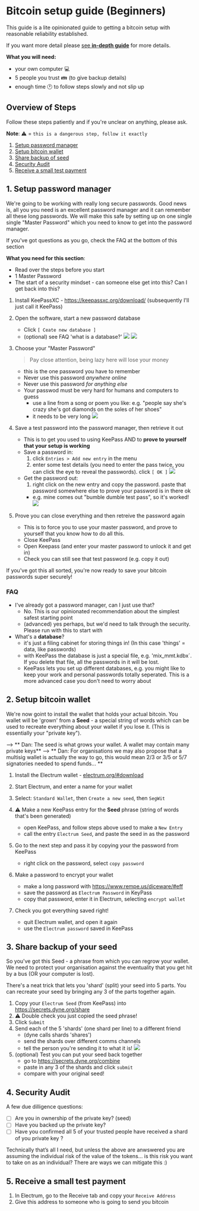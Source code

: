 # Bitcoin setup guide (Beginners)

This guide is a lite opinionated guide to getting a bitcoin setup with reasonable reliability established.

If you want more detail please [see **in-depth guide**](https://docs.google.com/document/d/11fJfWa5a6FX8h-2zGI5ZZFm7bNKGN6L1wWhnfrUOMQg/edit#heading=h.q9r9wfywrj12) for more details.


**What you will need:**

- your own computer :computer: 
- 5 people you trust :family: (to give backup details)
- enough time :clock1: to follow steps slowly and not slip up

## Overview of Steps

Follow these steps patiently and if you're unclear on anything, please ask.

**Note**:  :warning: = `this is a dangerous step, follow it exactly` 


1. [Setup password manager](#1-Setup-password-manager)
2. [Setup bitcoin wallet](#2-Setup-bitcoin-wallet)
3. [Share backup of seed](#3-Share-backup-of-your-seed)
4. [Security Audit](#4-Security-Audit)
5. [Receive a small test payment](#5-Receive-a-small-test-payment)

## 1. Setup password manager

We're going to be working with really long secure passwords.
Good news is, all you you need is an excellent password manager and it can remember all these long passwords.
We will make this safe by setting up on one single single "Master Password" which you need to know to get into the password manager.

If you've got questions as you go, check the FAQ at the bottom of this section

**What you need for this section**:
- Read over the steps before you start
- 1 Master Password
- The start of a security mindset - can someone else get into this? Can I get back into this?

1. Install KeePassXC - https://keepassxc.org/download/ (subsequently I'll just call it KeePass)

2. Open the software, start a new password database
    - Click `[ Ceate new database ]`
    - (optional) see FAQ 'what is a database?'
    ![](./assets/keepass-start.jpg)
    ![](./assets/keepass-new-db.jpg)
    
3. Choose your "Master Password"
    > Pay close attention, being lazy here will lose your money
    - this is the one password you have to remember
    - Never use this password _anywhere online_
    - Never use this password _for anything else_
    - Your passwod must be very hard for humans and computers to guess 
      - use a line from a song or poem you like: e.g. "people say she's crazy she's got diamonds on the soles of her shoes"
      - it needs to be very long
    ![](./assets/keepass-master-pass.jpg)

4. Save a test password into the password manager, then retrieve it out
    - This is to get you used to using KeePass AND to **prove to yourself that your setup is working**
    - Save a password in:
      1. click `Entries > Add new entry` in the menu
      2. enter some test details (you need to enter the pass twice, you can click the eye to reveal the passwords). click `[ OK ]`
      ![](./assets/keepass-test-entry.jpg)
    - Get the password out:
      1. right click on the new entry and copy the password. paste that password somewhere else to prove your password is in there ok
        - e.g. mine comes out "bumble dumble test pass", so it's worked!
      ![](./assets/keepass-test-entry-copy.jpg)

5. Prove you can close everything and then retreive the password again
    - This is to force you to use your master password, and prove to yourself that you know how to do all this.
    - Close KeePass
    - Open Keepass (and enter your master password to unlock it and get in)
    - Check you can still see that test password (e.g. copy it out)

If you've got this all sorted, you're now ready to save your bitcoin passwords super securely!

### FAQ

- I've already got a password manager, can I just use that?
  - No. This is our opinionated recommendation about the simplest safest starting point
  - (advanced) yes perhaps, but we'd need to talk through the security. Please run with this to start with
- What's a **database**?
  - it's just a filing cabinet for storing things in! (In this case 'things' = data, like passwords)
  - with KeePass the database is just a special file, e.g. 'mix_mmt.kdbx`. If you delete that file, all the passwords in it will be lost.
  - KeePass lets you set up different databases, e.g. you might like to keep your work and personal passwords totally seperated. This is a more advanced case you don't need to worry about

## 2. Setup bitcoin wallet

We're now goint to install the wallet that holds your actual bitcoin.
You wallet will be 'grown' from a **Seed** - a special string of words which can be used to recreate everything about your wallet if you lose it. (This is essentially your "private key").

--> ** Dan: The seed is what grows your wallet. A wallet may contain many private keys**
--> ** Dan: For organisations we may also propose that a multisig wallet is actually the way to go, this would mean 2/3 or 3/5 or 5/7 signatories needed to spend funds... **

1. Install the Electrum wallet - [electrum.org/#download](https://electrum.org/#download) 

2. Start Electrum, and enter a name for your wallet
3. Select:  `Standard Wallet`, then `Create a new seed`, then `SegWit`
4. :warning: Make a new KeePass entry for the **Seed** phrase (string of words that's been generated)
    - open KeePass, and follow steps above used to make a `New Entry`
    - call the entry `Electrum Seed`, and paste the seed in as the password
5. Go to the next step and pass it by copying your the password from KeePass
    - right click on the password, select `copy password`
6. Make a password to encrypt your wallet
    - make a long password with https://www.rempe.us/diceware/#eff
    - save the password as `Electrum Password` in KeyPass
    - copy that password, enter it in Electrum, selecting `encrypt wallet`
7. Check you got everything saved right!
    - quit Electrum wallet, and open it again
    - use the `Electrum password` saved in KeePass


## 3. Share backup of your seed

So you've got this Seed - a phrase from which you can regrow your wallet. We need to protect your organisation against the eventuality that you get hit by a bus (OR your computer is lost).

There's a neat trick that lets you 'shard' (split) your seed into 5 parts. You can recreate your seed by bringing any 3 of the parts together again.

1. Copy your `Electrum Seed` (from KeePass) into https://secrets.dyne.org/share
2. :warning: Double check you just copied the seed phrase!
3. Click `Submit`
4. Send each of the 5 'shards' (one shard per line) to a different friend
    - (dyne calls shards 'shares')
    - send the shards over different comms channels
    - tell the person you're sending it to what it is!
![](https://i.imgur.com/YHxsDQk.png)
5. (optional) Test you can put your seed back together
    - go to https://secrets.dyne.org/combine
    - paste in any 3 of the shards and click `submit`
    - compare with your original seed!





## 4. Security Audit

A few due dilligence questions:

- [ ] Are you in ownership of the private key? (seed)
- [ ] Have you backed up the private key?
- [ ] Have you confirmed all 5 of your trusted people have received a shard of you private key ? 

Technically that’s all I need, but unless the above are anwswered you are assuming the individual risk of the value of the tokens… is this risk you want to take on as an individual? There are ways we can mitigate this :)


## 5. Receive a small test payment

1. In Electrum, go to the Receive tab and copy your `Receive Address`
2. Give this address to someone who is going to send you bitcoin


